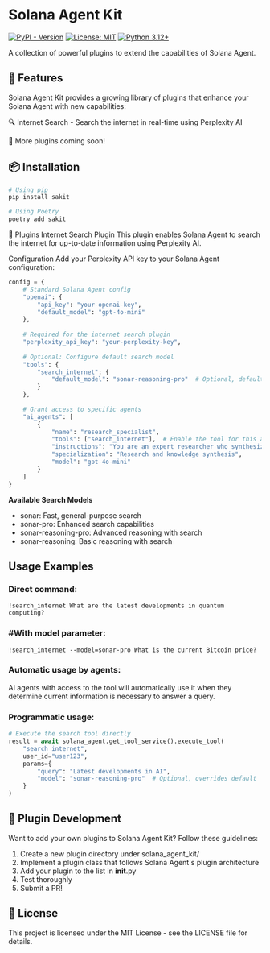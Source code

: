 # Solana Agent Kit

[![PyPI - Version](https://img.shields.io/pypi/v/solana-agent-kit)](https://pypi.org/project/solana-agent-kit/)
[![License: MIT](https://img.shields.io/badge/License-MIT-green.svg)](https://opensource.org/licenses/MIT)
[![Python 3.12+](https://img.shields.io/badge/python-3.12+-orange.svg)](https://www.python.org/downloads/)

A collection of powerful plugins to extend the capabilities of Solana Agent.

## 🚀 Features
Solana Agent Kit provides a growing library of plugins that enhance your Solana Agent with new capabilities:

🔍 Internet Search - Search the internet in real-time using Perplexity AI

📝 More plugins coming soon!

## 📦 Installation

```bash
# Using pip
pip install sakit

# Using Poetry
poetry add sakit
```

🔌 Plugins
Internet Search Plugin
This plugin enables Solana Agent to search the internet for up-to-date information using Perplexity AI.

Configuration
Add your Perplexity API key to your Solana Agent configuration:

```python
config = {
    # Standard Solana Agent config
    "openai": {
        "api_key": "your-openai-key",
        "default_model": "gpt-4o-mini"
    },
    
    # Required for the internet search plugin
    "perplexity_api_key": "your-perplexity-key",
    
    # Optional: Configure default search model
    "tools": {
        "search_internet": {
            "default_model": "sonar-reasoning-pro"  # Optional, defaults to "sonar"
        }
    },
    
    # Grant access to specific agents
    "ai_agents": [
        {
            "name": "research_specialist",
            "tools": ["search_internet"],  # Enable the tool for this agent
            "instructions": "You are an expert researcher who synthesizes complex information clearly.",
            "specialization": "Research and knowledge synthesis",
            "model": "gpt-4o-mini"
        }
    ]
}
```

**Available Search Models**
* sonar: Fast, general-purpose search
* sonar-pro: Enhanced search capabilities
* sonar-reasoning-pro: Advanced reasoning with search
* sonar-reasoning: Basic reasoning with search

## Usage Examples

### Direct command:

`!search_internet What are the latest developments in quantum computing?`

### #With model parameter:
`!search_internet --model=sonar-pro What is the current Bitcoin price?`

### Automatic usage by agents:

AI agents with access to the tool will automatically use it when they determine current information is necessary to answer a query.

### Programmatic usage:

```python
# Execute the search tool directly
result = await solana_agent.get_tool_service().execute_tool(
    "search_internet",
    user_id="user123",
    params={
        "query": "Latest developments in AI",
        "model": "sonar-reasoning-pro"  # Optional, overrides default
    }
)
```

## 🧩 Plugin Development
Want to add your own plugins to Solana Agent Kit? Follow these guidelines:

1. Create a new plugin directory under solana_agent_kit/
2. Implement a plugin class that follows Solana Agent's plugin architecture
3. Add your plugin to the list in __init__.py
4. Test thoroughly
5. Submit a PR!

## 📄 License
This project is licensed under the MIT License - see the LICENSE file for details.
